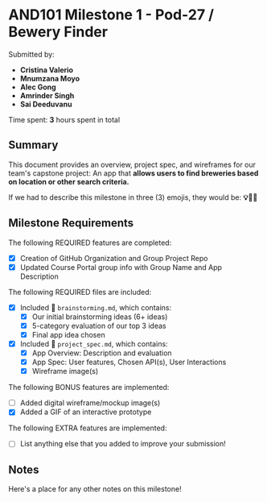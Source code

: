 <!-- (This is a comment) INSTRUCTIONS: Go through this page and fill out any **bolded** entries with their correct values.-->

# AND101 Milestone 1 - **Pod-27 / Bewery Finder**

Submitted by:
- **Cristina Valerio**
- **Mnumzana Moyo**
- **Alec Gong**
- **Amrinder Singh**
- **Sai Deeduvanu** 

Time spent: **3** hours spent in total

## Summary

This document provides an overview, project spec, and wireframes for our team's capstone project: An app that **allows users to find breweries based on location or other search criteria.**

If we had to describe this milestone in three (3) emojis, they would be: **💡🌱🤝**

## Milestone Requirements

<!-- Please be sure to change the [ ] to [x] for any features you completed.  If a feature is not checked [x], you might miss the points for that item! -->

The following REQUIRED features are completed:

- [x] Creation of GitHub Organization and Group Project Repo
- [x] Updated Course Portal group info with Group Name and App Description

The following REQUIRED files are included:

- [x] Included 📄 `brainstorming.md`, which contains:
  - [x] Our initial brainstorming ideas (6+ ideas)
  - [x] 5-category evaluation of our top 3 ideas
  - [x] Final app idea chosen
- [x] Included 📄 `project_spec.md`, which contains:
  - [x] App Overview: Description and evaluation
  - [x] App Spec: User features, Chosen API(s), User Interactions
  - [x] Wireframe image(s)

The following BONUS features are implemented:

- [ ] Added digital wireframe/mockup image(s)
- [x] Added a GIF of an interactive prototype

The following EXTRA features are implemented:

- [ ] List anything else that you added to improve your submission!

## Notes

Here's a place for any other notes on this milestone!
